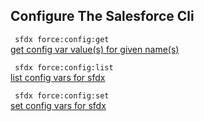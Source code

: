 ## Configure The Salesforce Cli



``` sfdx force:config:get```   
 [get config var value(s) for given name(s)](./configurethesalesforcecli.md)

``` sfdx force:config:list```   
 [list config vars for sfdx](./configurethesalesforcecli.md)

``` sfdx force:config:set```   
 [set config vars for sfdx](./configurethesalesforcecli.md)

